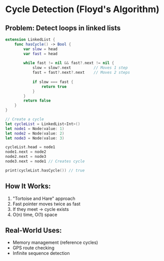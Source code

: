 # Cycle Detection (Floyd's Algorithm)

## Problem: Detect loops in linked lists

```swift
extension LinkedList {
    func hasCycle() -> Bool {
        var slow = head
        var fast = head
        
        while fast != nil && fast?.next != nil {
            slow = slow?.next          // Moves 1 step
            fast = fast?.next?.next    // Moves 2 steps
            
            if slow === fast { 
                return true 
            }
        }
        return false
    }
}

// Create a cycle
let cycleList = LinkedList<Int>()
let node1 = Node(value: 1)
let node2 = Node(value: 2)
let node3 = Node(value: 3)

cycleList.head = node1
node1.next = node2
node2.next = node3
node3.next = node1 // Creates cycle

print(cycleList.hasCycle()) // true
```


## How It Works:
1. "Tortoise and Hare" approach
2. Fast pointer moves twice as fast
3. If they meet → cycle exists
4. O(n) time, O(1) space



## Real-World Uses:
- Memory management (reference cycles)
- GPS route checking
- Infinite sequence detection
